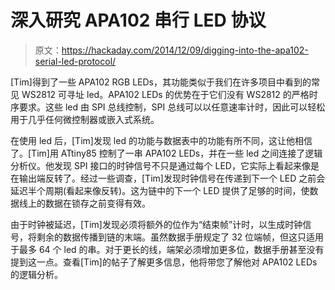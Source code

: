 # 深入研究 APA102 串行 LED 协议

> 原文：<https://hackaday.com/2014/12/09/digging-into-the-apa102-serial-led-protocol/>

[Tim]得到了一些 APA102 RGB LEDs，其功能类似于我们在许多项目中看到的常见 WS2812 可寻址 led。APA102 LEDs 的优势在于它们没有 WS2812 的严格时序要求。这些 led 由 SPI 总线控制，SPI 总线可以以任意速率计时，因此可以轻松用于几乎任何微控制器或嵌入式系统。

在使用 led 后，[Tim]发现 led 的功能与数据表中的功能有所不同，这让他相信了。[Tim]用 ATtiny85 控制了一串 APA102 LEDs，并在一些 led 之间连接了逻辑分析仪。他发现 SPI 接口的时钟信号不只是通过每个 LED，它实际上看起来像是在输出端反转了。经过一些调查，[Tim]发现时钟信号在传递到下一个 LED 之前会延迟半个周期(看起来像反转)。这为链中的下一个 LED 提供了足够的时间，使数据线上的数据在锁存之前变得有效。

由于时钟被延迟，[Tim]发现必须将额外的位作为“结束帧”计时，以生成时钟信号，将剩余的数据传播到链的末端。虽然数据手册规定了 32 位端帧，但这只适用于最多 64 个 led 的串。对于更长的线，端架必须增加更多位，数据手册甚至没有提到这一点。查看[Tim]的帖子了解更多信息，他将带您了解他对 APA102 LEDs 的逻辑分析。